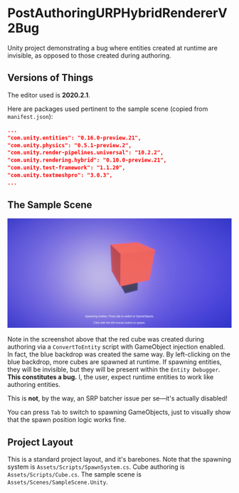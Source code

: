 # PostAuthoringURPHybridRendererV2Bug

Unity project demonstrating a bug where entities created at runtime are invisible, as opposed to those created during authoring.

## Versions of Things

The editor used is **2020.2.1**.

Here are packages used pertinent to the sample scene (copied from `manifest.json`):

```json
...
"com.unity.entities": "0.16.0-preview.21",
"com.unity.physics": "0.5.1-preview.2",
"com.unity.render-pipelines.universal": "10.2.2",
"com.unity.rendering.hybrid": "0.10.0-preview.21",
"com.unity.test-framework": "1.1.20",
"com.unity.textmeshpro": "3.0.3",
...
```

## The Sample Scene

![Screenshot of sample scene](./screenshot.png)

Note in the screenshot above that the red cube was created during authoring via a `ConvertToEntity` script with GameObject injection enabled. In fact, the blue backdrop was created the same way. By left-clicking on the blue backdrop, more cubes are spawned at runtime. If spawning entities, they will be invisible, but they will be present within the `Entity Debugger`. **This constitutes a bug.** I, the user, expect runtime entities to work like authoring entities.

This is **not**, by the way, an SRP batcher issue per se—it's actually disabled!

You can press `Tab` to switch to spawning GameObjects, just to visually show that the spawn position logic works fine.

## Project Layout

This is a standard project layout, and it's barebones. Note that the spawning system is `Assets/Scripts/SpawnSystem.cs`. Cube authoring is `Assets/Scripts/Cube.cs`. The sample scene is `Assets/Scenes/SampleScene.Unity`.
